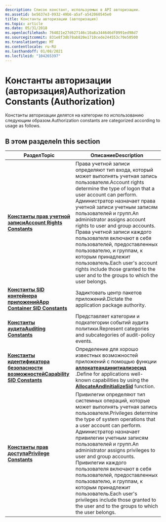 ```yaml
---
description: Список констант, используемых в API авторизации.
ms.assetid: be5637e3-0932-49b6-a5af-a542060545e0
title: Константы авторизации (авторизация)
ms.topic: article
ms.date: 05/31/2018
ms.openlocfilehash: 764021e27d627146c10a8a344646df0991ed98d7
ms.sourcegitcommit: 831e8f3db78ab820e1710cede244553c70e50500
ms.translationtype: MT
ms.contentlocale: ru-RU
ms.lasthandoff: 01/08/2021
ms.locfileid: "104265397"
---
```

# <a name="authorization-constants-authorization"></a><span data-ttu-id="72432-103">Константы авторизации (авторизация)</span><span class="sxs-lookup"><span data-stu-id="72432-103">Authorization Constants (Authorization)</span></span>

<span data-ttu-id="72432-104">Константы авторизации делятся на категории по использованию следующим образом.</span><span class="sxs-lookup"><span data-stu-id="72432-104">Authorization constants are categorized according to usage as follows.</span></span>

## <a name="in-this-section"></a><span data-ttu-id="72432-105">В этом разделе</span><span class="sxs-lookup"><span data-stu-id="72432-105">In this section</span></span>



| <span data-ttu-id="72432-106">Раздел</span><span class="sxs-lookup"><span data-stu-id="72432-106">Topic</span></span>                                                                         | <span data-ttu-id="72432-107">Описание</span><span class="sxs-lookup"><span data-stu-id="72432-107">Description</span></span>                                                                                                                                                                                                                                                          |
|-------------------------------------------------------------------------------|----------------------------------------------------------------------------------------------------------------------------------------------------------------------------------------------------------------------------------------------------------------------|
| [<span data-ttu-id="72432-108">**Константы прав учетной записи**</span><span class="sxs-lookup"><span data-stu-id="72432-108">**Account Rights Constants**</span></span>](account-rights-constants.md)<br/>       | <span data-ttu-id="72432-109">Права учетной записи определяют тип входа, который может выполнять учетная запись пользователя.</span><span class="sxs-lookup"><span data-stu-id="72432-109">Account rights determine the type of logon that a user account can perform.</span></span> <span data-ttu-id="72432-110">Администратор назначает права учетной записи учетным записям пользователей и групп.</span><span class="sxs-lookup"><span data-stu-id="72432-110">An administrator assigns account rights to user and group accounts.</span></span> <span data-ttu-id="72432-111">Права учетной записи каждого пользователя включают в себя пользователей, предоставленных пользователю, и группам, к которым принадлежит пользователь.</span><span class="sxs-lookup"><span data-stu-id="72432-111">Each user's account rights include those granted to the user and to the groups to which the user belongs.</span></span><br/> |
| [<span data-ttu-id="72432-112">**Константы SID контейнера приложений**</span><span class="sxs-lookup"><span data-stu-id="72432-112">**App Container SID Constants**</span></span>](app-container-sid-constants.md)<br/> | <span data-ttu-id="72432-113">Задиктовать центр пакетов приложений.</span><span class="sxs-lookup"><span data-stu-id="72432-113">Dictate the application package authority.</span></span><br/>                                                                                                                                                                                                                |
| [<span data-ttu-id="72432-114">**Константы аудита**</span><span class="sxs-lookup"><span data-stu-id="72432-114">**Auditing Constants**</span></span>](auditing-constants.md)<br/>                   | <span data-ttu-id="72432-115">Представляет категории и подкатегории событий аудита политики.</span><span class="sxs-lookup"><span data-stu-id="72432-115">Represent categories and subcategories of audit-policy events.</span></span><br/>                                                                                                                                                                                            |
| [<span data-ttu-id="72432-116">**Константы идентификатора безопасности возможностей**</span><span class="sxs-lookup"><span data-stu-id="72432-116">**Capability SID Constants**</span></span>](capability-sid-constants.md)<br/>       | <span data-ttu-id="72432-117">Определение для хорошо известных возможностей приложений с помощью функции [**аллокатеандинитиализесид**](/windows/win32/api/securitybaseapi/nf-securitybaseapi-allocateandinitializesid) .</span><span class="sxs-lookup"><span data-stu-id="72432-117">Define for applications well-known capabilities by using the [**AllocateAndInitializeSid**](/windows/win32/api/securitybaseapi/nf-securitybaseapi-allocateandinitializesid) function.</span></span><br/>                                                                                                                       |
| [<span data-ttu-id="72432-118">**Константы прав доступа**</span><span class="sxs-lookup"><span data-stu-id="72432-118">**Privilege Constants**</span></span>](privilege-constants.md)<br/>                 | <span data-ttu-id="72432-119">Привилегии определяют тип системных операций, которые может выполнять учетная запись пользователя.</span><span class="sxs-lookup"><span data-stu-id="72432-119">Privileges determine the type of system operations that a user account can perform.</span></span> <span data-ttu-id="72432-120">Администратор назначает привилегии учетным записям пользователей и групп.</span><span class="sxs-lookup"><span data-stu-id="72432-120">An administrator assigns privileges to user and group accounts.</span></span> <span data-ttu-id="72432-121">Привилегии каждого пользователя включают в себя пользователей, предоставленных пользователю, и группам, к которым принадлежит пользователь.</span><span class="sxs-lookup"><span data-stu-id="72432-121">Each user's privileges include those granted to the user and to the groups to which the user belongs.</span></span><br/> |



 


 

